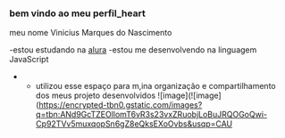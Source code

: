  ### bem vindo ao meu perfil_heart

 meu nome Vinicius Marques do Nascimento

-estou estudando na [alura](https;//www.aura.com.br/) 
-estou me desenvolvendo na linguagem JavaScript
- - utilizou esse espaço para m,ina organização e compartilhamento dos meus projeto desenvolvidos
    ![image](![image](https://encrypted-tbn0.gstatic.com/images?q=tbn:ANd9GcTZEOllomT6vR3s23vxZRuobjLoBuJRQOGoQwi-Cp92TVv5muxqopSn6gZ8eQksEXoOvbs&usqp=CAU
